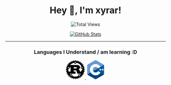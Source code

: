 <h1 align="center">Hey 👋, I'm xyrar!</h1>

<p align="center">
  <img src="https://komarev.com/ghpvc/?username=xyrar&label=Total%20Views&color=blueviolet&style=flat" alt="Total Views" />
</p>

<p align="center">
  <a href="https://github.com/xyrar">
    <img src="https://github-readme-stats.vercel.app/api?username=xyrar&show_icons=true&theme=tokyonight&hide_title=true&hide_border=true" alt="GitHub Stats" />
  </a>
</p>

---

<h3 align="center">Languages I Understand / am learning :D</h3>

<p align="center">
  <a href="https://www.rust-lang.org/">
    <img src="https://raw.githubusercontent.com/devicons/devicon/master/icons/rust/rust-original.svg" alt="rust" width="60" height="60"/>
  </a>
  <a href="https://en.cppreference.com/">
    <img src="https://raw.githubusercontent.com/devicons/devicon/master/icons/cplusplus/cplusplus-original.svg" alt="cplusplus" width="60" height="60"/>
  </a>
</p>
